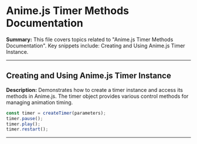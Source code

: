 # Anime.js Timer Methods Documentation

**Summary:** This file covers topics related to "Anime.js Timer Methods Documentation". Key snippets include: Creating and Using Anime.js Timer Instance.

---

## Creating and Using Anime.js Timer Instance

**Description:** Demonstrates how to create a timer instance and access its methods in Anime.js. The timer object provides various control methods for managing animation timing.

```javascript
const timer = createTimer(parameters);
timer.pause();
timer.play();
timer.restart();
```

---